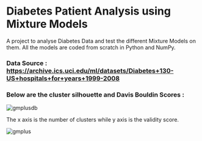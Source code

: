 # Diabetes Patient Analysis using Mixture Models

A project to analyse Diabetes Data and test the different Mixture Models on them. All the models are coded from scratch in Python and NumPy.

### Data Source : https://archive.ics.uci.edu/ml/datasets/Diabetes+130-US+hospitals+for+years+1999-2008

### Below are the cluster silhouette and Davis Bouldin Scores :

![gmplusdb](https://github.com/user-attachments/assets/b9e3c675-90f5-4472-8418-078b02dc57b2)

The x axis is the number of clusters while y axis is the validity score.

![gmplus](https://github.com/user-attachments/assets/b1bdfdd9-6236-45b9-ad9c-0efd024783bc)

